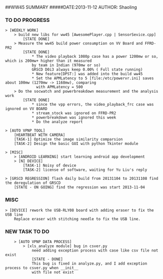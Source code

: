 ##WW45 SUMMARY
#####DATE:2013-11-12	AUTHOR: Shaoling

### TO DO PROGRESS
	> [WEEKLY WORK]
		> build new libs for ww45 [AwesomePlayer.cpp | SensorSevice.cpp]
			[STATE DONE]
		> Measure the ww45 build power consumption on VV Board and FFRD-PR2
			[STATE DONE]
				* The video playback 1080p case has a power 1200mw or so, which is 200mw+ higher than it measured 
				by team in Indian (970mw or so)
				GRSCD D0i3 always keep 0.00% ( Full state running)
				* New feature[DPST:] was added into the build ww45
				* Set the APMLatency to 5 [file:/etc/powervr.ini] saves about 100mw (1270mw -> 1168mw), comparing 
				  with APMLatency = 500
		> Do the socwatch and powerbreakdown measurement and the analysis work
			[STATE DONE]
				* since the vpp errors, the video_playback_frc case was ignored on VV BOARD
				* stream_stock was ignored on FFRD-PR2
				* powerbreakdown was ignored this week
				* Do the analyze report

	> [AUTO VPNP TOOL]
		[HEARTBEAT WITH CAMERA]
		[TASK-1] Optimize the image similarity comparsion
		[TASK-2] Design the basic GUI with python Tkinter module

	> [MISC]
		> [ANDROID LEARNING] start learning android app development
		> [NI DEVICE]
			[TASK-1] Noisy of device
			[TASK-2] license of software, waiting for Yu Liu's reply

	> [GRSCD REGRESSION] flash daily build from 20131104 to 20131108 find the deregulation of GRSCD
		[STATE - ON GOING] find the regression was start 2013-11-04

### MISC
	> [DEVICE] rework the USB-RLY08 board with adding eraser to fix the USB line
		Replace eraser with stitching needle to fix the USB line.

### NEW TASK TO DO
		> [AUTO VPNP DATA PROCESS]
			> [xls_analyze module] bug in csver.py
				need adding exception process with case like csv file not exist
				[STATE - DONE]
				This bug is fixed in analyze.py, and I add exception process to csver.py when __init__ 
				with file not exist
